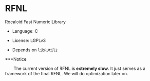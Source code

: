 RFNL
====

Rocaloid Fast Numeric Library

* Language: C

* License: LGPLv3

* Depends on `libRUtil2`

***Notice

&emsp;&emsp;The current version of RFNL is **extremely slow**. It just serves as a framework of the final RFNL. We will do optimization later on.

